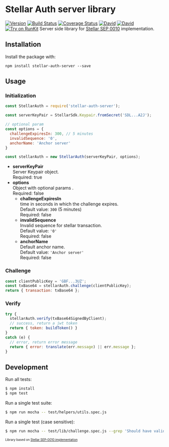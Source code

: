 # Stellar Auth server library
[![Version](https://img.shields.io/npm/v/stellar-auth-server.svg)](https://www.npmjs.org/package/stellar-auth-server)
[![Build Status](https://api.travis-ci.org/dolcalmi/stellar-auth-server.svg?branch=master)](https://travis-ci.org/dolcalmi/stellar-auth-server)
[![Coverage Status](https://coveralls.io/repos/github/dolcalmi/stellar-auth-server/badge.svg?branch=master)](https://coveralls.io/github/dolcalmi/stellar-auth-server?branch=master)
[![David](https://img.shields.io/david/dolcalmi/stellar-auth-server.svg)](https://david-dm.org/dolcalmi/stellar-auth-server)
[![David](https://img.shields.io/david/dev/dolcalmi/stellar-auth-server.svg)](https://david-dm.org/dolcalmi/stellar-auth-server?type=dev)
[![Try on RunKit](https://badge.runkitcdn.com/stellar-auth-server.svg)](https://runkit.com/npm/stellar-auth-server)
Server side library for [Stellar SEP 0010](https://github.com/stellar/stellar-protocol/blob/master/ecosystem/sep-0010.md) implementation.

## Installation

Install the package with:

    npm install stellar-auth-server --save

## Usage

### Initialization

``` js
const StellarAuth = require('stellar-auth-server');

const serverKeyPair = StellarSdk.Keypair.fromSecret('SDL...A2J');

// optional param
const options = {
  challengeExpiresIn: 300, // 5 minutes
  invalidSequence: '0',
  anchorName: 'Anchor server'
}

const stellarAuth = new StellarAuth(serverKeyPair, options);
```

- **serverKeyPair**\
Server Keypair object.\
Required: true
- **options**\
Object with optional params .\
Required: false
  - **challengeExpiresIn**\
  time in seconds in which the challenge expires.\
  Default value: `300` (5 minutes)\
  Required: false
  - **invalidSequence**\
  Invalid sequence for stellar transaction.\
  Default value: `'0'`\
  Required: false
  - **anchorName**\
  Default anchor name.\
  Default value: `'Anchor server'`\
  Required: false

### Challenge

``` js
const clientPublicKey = 'GBF...3UZ';
const txBase64 = stellarAuth.challenge(clientPublicKey);
return { transaction: txBase64 };
```

### Verify

``` js
try {
  stellarAuth.verify(txBase64SignedByClient);
  // success, return a jwt token
  return { token: buildToken() }
}
catch (e) {
  // error, return error message
  return { error: translate(err.message) || err.message };
}
```

## Development

Run all tests:

```bash
$ npm install
$ npm test
```

Run a single test suite:

```bash
$ npm run mocha -- test/helpers/utils.spec.js
```

Run a single test (case sensitive):

```bash
$ npm run mocha -- test/lib/challenge.spec.js --grep 'Should have valid timebounds'
```
<sub><sup>Library based on [Stellar SEP-0010 implementation](https://github.com/gzigzigzeo/stellar-sep-0010-implementation)</sup></sub>
